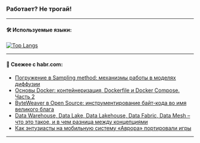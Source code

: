 ### Работает? Не трогай!

---
<!--
#### 🛠️ Technical stack:

![Java](https://img.shields.io/badge/Java-informational?logo=Oracle&style=flat&logoColor=white&color=FF4500)
![Kotlin](https://img.shields.io/badge/Kotlin-informational?logo=Kotlin&style=flat&logoColor=white&color=774D97)
![TS](https://img.shields.io/badge/TypeScript-informational?logo=typeScript&style=flat&logoColor=black&color=017acc)
![Python](https://img.shields.io/badge/Python-informational?logo=Python&style=flat&logoColor=black&color=ffdd54) <br>
![Spring](https://img.shields.io/badge/Spring-informational?logo=Spring&style=flat&logoColor=white&color=6DB33F) 
![SpringBoot](https://img.shields.io/badge/SpringBoot-informational?logo=SpringBoot&style=flat&logoColor=white&color=6DB33F)
![Nest](https://img.shields.io/badge/NestJS-informational?logo=NestJS&style=flat&logoColor=white&color=E0234E) 
![NodeJS](https://img.shields.io/badge/NodeJS-informational?logo=node.js&style=flat&logoColor=white&color=70A760)<br>
![PostgreSQL](https://img.shields.io/badge/PostgreSQL-informational?logo=PostgreSQL&style=flat&logoColor=white&color=DAA520)
![MongoDB](https://img.shields.io/badge/MongoDB-informational?logo=MongoDB&style=flat&logoColor=white&color=870000)
![Apache](https://img.shields.io/badge/Apache-informational?logo=apache&style=flat&logoColor=white&color=f74e28)

___ 
-->

#### 🛠️ Используемые языки:

[![Top Langs](https://github-readme-stats-u2qms2cxw-advtsettinggmailcoms-projects.vercel.app/api/top-langs/?username=zloylis&langs_count=10&hide_title=true&title_color=e6edf3&size_weight=0.5&count_weight=0.5&layout=compact&hide_progress=true&hide_border=true&theme=dracula)](https://github.com/zloylis)

<!---


####  :octocat:&nbsp;&nbsp; Статистика:

![GitHub stats](https://github-readme-stats-u2qms2cxw-advtsettinggmailcoms-projects.vercel.app/api?username=zloylis&show_icons=true&hide_border=true&theme=dracula&title_color=e6edf3&include_all_commits=true&count_private=true&hide_rank=false&hide_title=true&rank_icon=github)
-->
---

#### 💬 Свежее с habr.com:

<!-- BLOG-POST-LIST:START -->
- [Погружение в Sampling method: механизмы работы в моделях диффузии](https://habr.com/ru/articles/846358/?utm_source=habrahabr&utm_medium=rss&utm_campaign=846358)
- [Основы Docker: контейнеризация, Dockerfile и Docker Compose. Часть 2](https://habr.com/ru/companies/sibur_official/articles/846350/?utm_source=habrahabr&utm_medium=rss&utm_campaign=846350)
- [ByteWeaver в Open Source: инструментирование байт-кода во имя великого блага](https://habr.com/ru/companies/vk/articles/845872/?utm_source=habrahabr&utm_medium=rss&utm_campaign=845872)
- [Data Warehouse, Data Lake, Data Lakehouse, Data Fabric, Data Mesh – что это такое, и в чем разница между концепциями](https://habr.com/ru/articles/846296/?utm_source=habrahabr&utm_medium=rss&utm_campaign=846296)
- [Как энтузиасты на мобильную систему «Аврора» портировали игры](https://habr.com/ru/articles/846292/?utm_source=habrahabr&utm_medium=rss&utm_campaign=846292)
<!-- BLOG-POST-LIST:END -->

---
